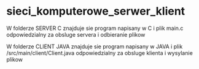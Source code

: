 # sieci_komputerowe_serwer_klient

<p>W folderze SERVER C znajduje sie program napisany w C i plik main.c odpowiedzialny za obsluge servera i odbieranie plikow</p>
<p>W folderze CLIENT JAVA znajduje sie program napisany w JAVA i plik /src/main/client/Client.java odpowiedzialny za obsluge klienta i wysylanie plikow</p?

